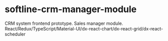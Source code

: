 # softline-crm-manager-module
CRM system frontend prototype. Sales manager module. React/Redux/TypeScript/Material-UI/dx-react-chart/dx-react-grid/dx-react-scheduler
